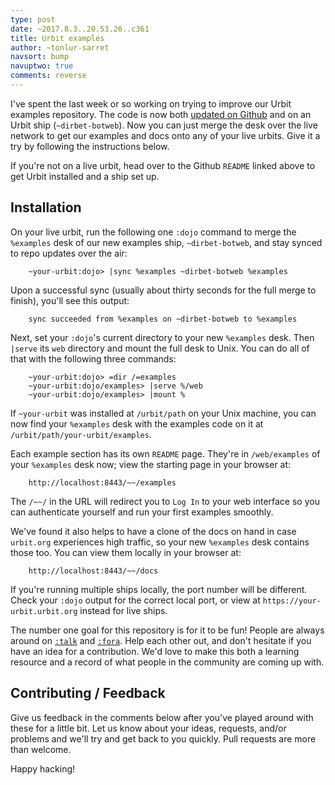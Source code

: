 ```yaml
---
type: post
date: ~2017.8.3..20.53.26..c361
title: Urbit examples
author: ~tonlur-sarret
navsort: bump
navuptwo: true
comments: reverse
---
```


I've spent the last week or so working on trying to improve our Urbit examples repository. The code is now both [updated on Github](https://github.com/urbit/examples) and on an Urbit ship (`~dirbet-botweb`). Now you can just merge the desk over the live network to get our examples and docs onto any of your live urbits. Give it a try by following the instructions below.
 
If you're not on a live urbit, head over to the Github `README` linked above to get Urbit installed and a ship set up.
 
## Installation
 
On your live urbit, run the following one `:dojo` command to merge the `%examples` desk of our new examples ship, `~dirbet-botweb`, and stay synced to repo updates over the air:

```
    ~your-urbit:dojo> |sync %examples ~dirbet-botweb %examples
```

Upon a successful sync (usually about thirty seconds for the full merge to finish), you'll see this output:

```
    sync succeeded from %examples on ~dirbet-botweb to %examples
```

Next, set your `:dojo`'s current directory to your new `%examples` desk. Then `|serve` its `web` directory and mount the full desk to Unix. You can do all of that with the following three commands:

```
    ~your-urbit:dojo> =dir /=examples
    ~your-urbit:dojo/examples> |serve %/web
    ~your-urbit:dojo/examples> |mount %
```

If `~your-urbit` was installed at `/urbit/path` on your Unix machine, you can now find your
`%examples` desk with the examples code on it at `/urbit/path/your-urbit/examples`.
 
Each example section has its own `README` page. They're in `/web/examples` of your `%examples` desk now; view the starting page in your browser at:

```
    http://localhost:8443/~~/examples
```

The `/~~/` in the URL will redirect you to `Log In` to your web interface so you can authenticate yourself and run your first examples smoothly.
 
We've found it also helps to have a clone of the docs on hand in case `urbit.org` experiences high traffic, so your new `%examples` desk contains those too. You can view them locally in your browser at:

```
    http://localhost:8443/~~/docs
```

If you're running multiple ships locally, the port number will be different. Check your `:dojo` output for the correct local port, or view at `https://your-urbit.urbit.org` instead for live ships.
 
The number one goal for this repository is for it to be fun!  People are always around on [`:talk`](https://urbit.org/docs/using/setup#-messaging-talk) and [`:fora`](https://urbit.org/~~/fora). Help each other out, and don't hesitate if you have an idea for a contribution. We'd love to make this both a learning resource and a record of what people in the community are coming up with.
 
## Contributing / Feedback
 
Give us feedback in the comments below after you've played around with these for a little bit. Let us know about your ideas, requests, and/or problems and we'll try and get back to you quickly. Pull requests are more than welcome.
 
Happy hacking!
